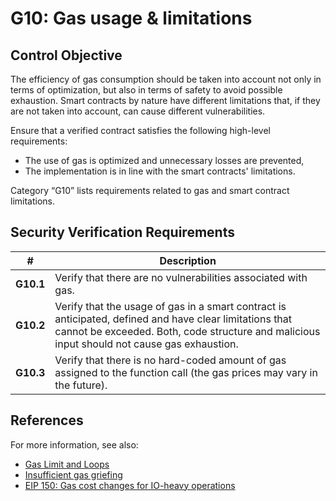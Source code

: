# G10: Gas usage & limitations

## Control Objective

The efficiency of gas consumption should be taken into account not only in terms of optimization, but also in terms of safety to avoid possible exhaustion. Smart contracts by nature have different limitations that, if they are not taken into account, can cause different vulnerabilities.

Ensure that a verified contract satisfies the following high-level requirements:
* The use of gas is optimized and unnecessary losses are prevented,
* The implementation is in line with the smart contracts' limitations.

Category “G10” lists requirements related to gas and smart contract limitations.

## Security Verification Requirements

| # | Description |
| --- | --- |
| **G10.1** | Verify that there are no vulnerabilities associated with gas. |
| **G10.2** | Verify that the usage of gas in a smart contract is anticipated, defined and have clear limitations that cannot be exceeded. Both, code structure and malicious input should not cause gas exhaustion. | 
| **G10.3** | Verify that there is no hard-coded amount of gas assigned to the function call (the gas prices may vary in the future). | 

## References

For more information, see also:

* [Gas Limit and Loops](https://solidity.readthedocs.io/en/v0.5.10/security-considerations.html#gas-limit-and-loops)
* [Insufficient gas griefing](https://consensys.github.io/smart-contract-best-practices/known_attacks/#insufficient-gas-griefing)
* [EIP 150: Gas cost changes for IO-heavy operations](https://github.com/ethereum/EIPs/blob/master/EIPS/eip-150.md)